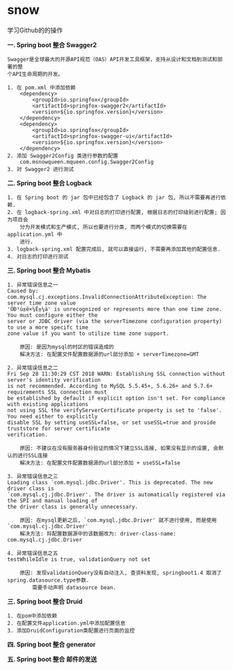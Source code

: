 # snow
学习Github的的操作

**一. Spring boot 整合 Swagger2**
    
    Swagger是全球最大的开源API规范（OAS）API开发工具框架，支持从设计和文档到测试和部署的整
    个API生命周期的开发。

    1. 在 pom.xml 中添加依赖
        <dependency>
            <groupId>io.springfox</groupId>
            <artifactId>springfox-swagger2</artifactId>
            <version>${io.springfox.version}</version>
        </dependency>
        <dependency>
            <groupId>io.springfox</groupId>
            <artifactId>springfox-swagger-ui</artifactId>
            <version>${io.springfox.version}</version>
        </dependency>
    2. 添加 Swagger2Config 类进行参数的配置
        com.msnowqueen.mqueen.config.Swagger2Config
    3. 对 Swagger2 进行测试

**二. Spring boot 整合 Logback**

    1. 在 Spring boot 的 jar 包中已经包含了 Logback 的 jar 包, 所以不需要再进行依赖.
    2. 在 logback-spring.xml 中对日志的打印进行配置, 根据日志的打印级别进行配置; 因为项目会
        分为开发模式和生产模式, 所以也要进行分类, 而两个模式的切换需要在 application.yml 中
        进行.
    3. logback-spring.xml 配置完成后, 就可以直接运行, 不需要再添加其他的配置信息.
    4. 对日志的打印进行测试

**三. Spring boot 整合 Mybatis**

    1. 异常错误信息之一
    Caused by: com.mysql.cj.exceptions.InvalidConnectionAttributeException: The server time zone value 
    'ÖÐ¹ú±ê×¼Ê±¼ä' is unrecognized or represents more than one time zone. You must configure either the 
    server or JDBC driver (via the serverTimezone configuration property) to use a more specifc time 
    zone value if you want to utilize time zone support.
    
        原因: 是因为mysql的时区的错误造成的
        解决方法: 在配置文件配置数据源的url部分添加 + serverTimezone=GMT
    
    2. 异常错误信息之二
    Fri Sep 28 11:30:29 CST 2018 WARN: Establishing SSL connection without server's identity verification 
    is not recommended. According to MySQL 5.5.45+, 5.6.26+ and 5.7.6+ requirements SSL connection must 
    be established by default if explicit option isn't set. For compliance with existing applications 
    not using SSL the verifyServerCertificate property is set to 'false'. You need either to explicitly 
    disable SSL by setting useSSL=false, or set useSSL=true and provide truststore for server certificate 
    verification.
    
        原因: 不建议在没有服务器身份验证的情况下建立SSL连接, 如果没有显示的设置, 会默认的进行SSL连接
        解决方法: 在配置文件配置数据源的url部分添加 + useSSL=false
        
    3. 异常错误信息之三
    Loading class `com.mysql.jdbc.Driver'. This is deprecated. The new driver class is 
    `com.mysql.cj.jdbc.Driver'. The driver is automatically registered via the SPI and manual loading of 
    the driver class is generally unnecessary.
    
        原因: 在mysql更新之后, `com.mysql.jdbc.Driver' 就不进行使用, 而是使用 `com.mysql.cj.jdbc.Driver'
        解决方法: 将配置数据源中的该数据改为: driver-class-name: com.mysql.cj.jdbc.Driver
     
    4. 异常错误信息之五
    testWhileIdle is true, validationQuery not set
    
        原因: 发现validationQuery没有自动注入, 查资料发现, springboot1.4 取消了spring.datasource.type参数. 
            需要手动声明 datasource bean.

**三. Spring boot 整合 Druid**

    1. 在pom中添加依赖
    2. 在配置文件application.yml中添加配置信息
    3. 添加DruidConfiguration类配置进行页面的监控

**四. Spring boot 整合 generator**

**五. Spring boot 整合 邮件的发送**



